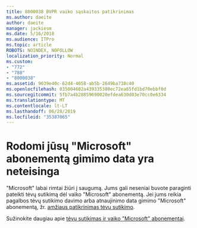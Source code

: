 ```yaml
---
title: 8000038 BVPR vaiko sąskaitos patikrinimas
ms.author: daeite
author: daeite
manager: jackiesm
ms.date: 5/16/2018
ms.audience: ITPro
ms.topic: article
ROBOTS: NOINDEX, NOFOLLOW
localization_priority: Normal
ms.custom:
- "772"
- "788"
- "8000038"
ms.assetid: 9039e40c-62d4-4658-ab5b-2649ba738c40
ms.openlocfilehash: 035004602a439335380ec72ea65fd1bd70ebbf0d
ms.sourcegitcommit: 5fb7a4b28859690020efdea630d03e70cc0e6334
ms.translationtype: MT
ms.contentlocale: lt-LT
ms.lasthandoff: 06/28/2019
ms.locfileid: "35387065"
---
```

# <a name="date-of-birth-displayed-in-your-microsoft-account-is-incorrect"></a>Rodomi jūsų "Microsoft" abonementą gimimo data yra neteisinga

"Microsoft" labai rimtai žiūri į saugumą. Jums gali neseniai buvote paraginti pateikti tėvų sutikimą dėl vaiko "Microsoft" abonementą. Jei jums reikia pagalbos tėvų sutikimo davimo arba atnaujinimo data gimimo "Microsoft" abonementą, žr. [amžiaus patikrinimas tėvų sutikimo](https://go.microsoft.com/fwlink/p/?linkid=874364).
  
Sužinokite daugiau apie [tėvų sutikimas ir vaiko "Microsoft" abonementai](https://go.microsoft.com/fwlink/p/?linkid=874365).
  
